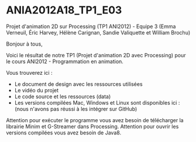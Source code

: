 # ANIA2012A18_TP1_E03

Projet d'animation 2D sur Processing (TP1 ANI2012) - Equipe 3 (Emma Verneuil, Éric Harvey, Hélène Carignan, Sandie Valiquette et William Brochu)

Bonjour à tous,

Voici le résultat de notre TP1 (Projet d'animation 2D avec Processing) pour le cours ANI2012 - Programmation en animation.

Vous trouverez ici :
- Le document de design avec les ressources utilisées
- Le vidéo du projet
- Le code source et les ressources (data)
- Les versions compilées Mac, Windows et Linux sont disponibles ici : (nous n'avons pas réussi à les intégrer sur GitHub)

Attention pour exécuter le programme vous avez besoin de télécharger la librairie Minim et G-Streamer dans Processing. Attention pour ouvrir les versions compilées vous avez besoin de Java8.
